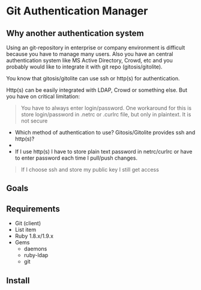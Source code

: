 Git Authentication Manager
===========================

Why another authentication system
---------------------------------

Using an git-repository in enterprise or company environment is difficult because you have to manage many users. Also you have an central authentication system like MS Active Directory, Crowd, etc and you probably would like to integrate it with git repo (gitosis/gitolite).

You know that gitosis/gitolite can use ssh or http(s) for authentication.

Http(s) can be easily integrated with LDAP, Crowd or something else. But you have on critical limitation:

> You have to always enter login/password. One workaround for this is store login/password in .netrc  or .curlrc file, but only in plaintext. It is not secure





 * Which method of authentication to use? Gitosis/Gitolite provides ssh and http(s)?
 * 
 * If I use http(s) I have to store plain text password in netrc/curlrc or have to enter password each time I pull/push changes.
> If I choose ssh and store my public key I still get access

Goals
-----

Requirements
------------
 * Git (client)
 * List item
 * Ruby 1.8.x/1.9.x
 * Gems
   * daemons
   * ruby-ldap
   * git

Install
-------
